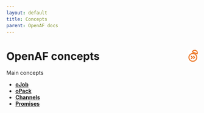 ```yaml
---
layout: default
title: Concepts
parent: OpenAF docs
---
```


# OpenAF concepts<a href="/"><img align="right" src="/images/openaf_small.png"></a>

Main concepts

* __[oJob](oJob.md)__
* __[oPack](oPack.md)__
* __[Channels](OpenAF-Channels.md)__
* __[Promises](OpenAF-oPromise.md)__